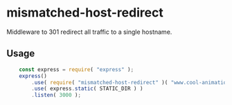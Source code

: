 mismatched-host-redirect
=======================

Middleware to 301 redirect all traffic to a single hostname.

## Usage

```javascript
    const express = require( "express" );
    express()
        .use( require( "mismatched-host-redirect" )( "www.cool-animations.com" ) )
        .use( express.static( STATIC_DIR ) )
        .listen( 3000 );
```
